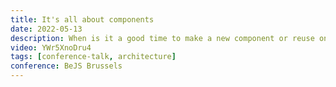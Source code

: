 ```yaml
---
title: It's all about components
date: 2022-05-13
description: When is it a good time to make a new component or reuse one that is already created? Making these decisions early on is key to great software architecture. If we think before we build, we can build amazing apps that will easily scale.
video: YWr5XnoDru4
tags: [conference-talk, architecture]
conference: BeJS Brussels
---
```

